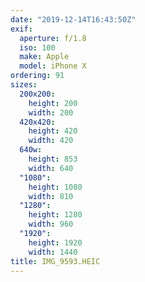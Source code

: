 ```yaml
---
date: "2019-12-14T16:43:50Z"
exif:
  aperture: f/1.8
  iso: 100
  make: Apple
  model: iPhone X
ordering: 91
sizes:
  200x200:
    height: 200
    width: 200
  420x420:
    height: 420
    width: 420
  640w:
    height: 853
    width: 640
  "1080":
    height: 1080
    width: 810
  "1280":
    height: 1280
    width: 960
  "1920":
    height: 1920
    width: 1440
title: IMG_9593.HEIC
---
```

